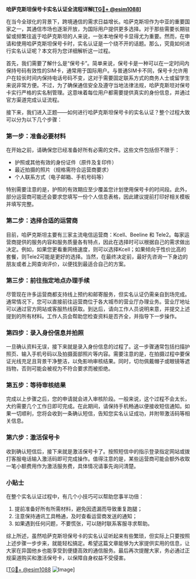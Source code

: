 **哈萨克斯坦保号卡实名认证全流程详解[[TG💪+ @esim1088](https://t.me/s/esim1088)]**

在当今全球化的背景下，跨境通信的需求日益增长。哈萨克斯坦作为中亚的重要国家之一，其通信市场也逐渐开放，为国际用户提供更多选择。对于那些需要长期驻留或频繁往返于哈萨克斯坦的人来说，一张本地保号卡显得尤为重要。然而，在申请和使用哈萨克斯坦保号卡时，实名认证是一个绕不开的话题。那么，究竟如何进行实名认证呢？本文将为您详细解析这一过程。

首先，我们需要了解什么是“保号卡”。简单来说，保号卡是一种可以在一定时间内保持号码有效性的SIM卡，通常用于国际用户。与普通SIM卡不同，保号卡允许用户在较长时间内保持电话号码不变，这对于需要固定联系方式的商务人士或留学生来说非常方便。不过，为了确保通信安全及遵守当地法律法规，哈萨克斯坦对保号卡实行严格的实名制管理。这意味着每位用户都需要提供真实的身份信息，并通过官方渠道完成认证流程。

接下来，我们进入正题——如何进行哈萨克斯坦保号卡的实名认证？整个过程大致可以分为以下几个步骤：

### 第一步：准备必要材料
在开始之前，请确保您已经准备好所有必需的文件。这些文件包括但不限于：
- 护照或其他有效的身份证件（原件及复印件）
- 最近拍摄的照片（规格需符合运营商要求）
- 个人联系方式（电子邮箱、手机号码等）

特别需要注意的是，护照的有效期应至少覆盖您计划使用保号卡的时间段。此外，部分运营商可能还会要求您填写一份个人信息表格，因此建议提前打印好相关模板并填写完整。

### 第二步：选择合适的运营商
目前，哈萨克斯坦主要有三家主流电信运营商：Kcell、Beeline 和 Tele2。每家运营商提供的服务内容和服务质量各有特点，因此在选择时可以根据自己的需求做出决定。例如，如果您更看重网络速度，则可以选择Kcell；如果倾向于性价比高的套餐，则Tele2可能是更好的选择。当然，在最终决定前，最好先咨询一下身边的朋友或者上网查询评价，以便找到最适合自己的方案。

### 第三步：前往指定地点办理手续
尽管现在许多运营商都支持线上预约和邮寄服务，但实名认证仍需亲自到场完成。通常情况下，您可以直接前往运营商位于各大城市的营业厅办理业务。营业厅地址可以通过官方网站或客服热线获取。到达后，请向工作人员说明来意，并提交上述提到的所有材料。工作人员会帮助您检查资料是否齐全，并指导下一步操作。

### 第四步：录入身份信息并拍照
一旦确认资料无误，接下来就是录入身份信息的过程了。这一步骤通常包括扫描护照页、输入手机号码以及拍摄面部照片等内容。需要注意的是，在拍摄过程中要保证光线充足且背景干净整洁，以免影响审核结果。同时，切勿佩戴帽子或眼镜等遮挡物，否则可能会被视为不符合要求而被拒绝。

### 第五步：等待审核结果
完成以上步骤之后，您的申请就会进入审核阶段。一般来说，这个过程不会太长，大约需要几个工作日即可完成。在此期间，请保持手机畅通以便接收短信通知。如果一切顺利，您将会收到一条确认短信，告知您实名认证成功，并附带激活码等相关信息。

### 第六步：激活保号卡
收到确认短信后，接下来就是激活保号卡了。按照短信中的指示登录指定网站或拨打客服电话输入激活码即可完成操作。值得注意的是，某些运营商可能会额外收取一笔小额费用作为激活服务费，具体情况请事先询问清楚。

### 小贴士
在整个实名认证过程中，有几个小技巧可以帮助您事半功倍：
1. 提前准备好所有所需材料，避免因遗漏而导致重复跑腿；
2. 注意保持通讯工具畅通，及时查看运营商发送的通知；
3. 如果遇到任何问题，不要慌张，可以随时联系客服寻求帮助。

综上所述，虽然哈萨克斯坦保号卡的实名认证听起来有些繁琐，但实际上只要按照上述步骤一步步来，就能轻松搞定。希望这篇文章能够为大家提供实用的信息，让大家在异国他乡也能享受到便捷高效的通信服务。最后再次提醒大家，务必通过正规渠道购买和激活保号卡，以保障自身权益不受侵害。

[[TG💪+ @esim1088](https://t.me/s/esim1088) ![Image](https://i.postimg.cc/4NQfJmqS/Snipaste-2025-05-13-00-14-12.png)]
